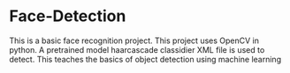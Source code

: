 # Face-Detection
This is a basic face recognition project.
This project uses OpenCV in python.
A pretrained model haarcascade classidier XML file is used to detect.
This teaches the basics of object detection using machine learning

